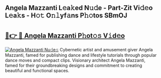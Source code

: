## Angela Mazzanti L𝚎a𝚔ed N𝚞𝚍e - Part-Zit Vi𝚍𝚎o L𝚎a𝚔s - H𝚘𝚝 O𝚗𝚕yf𝚊ns P𝚑𝚘tos SBmOJ

# <h2><a href="http://kf4uinh.oniu.top/?m=Angela+Mazzanti">🔗👉 🔴 Angela Mazzanti P𝚑ot𝚘𝚜 V𝚒d𝚎o</a></h2>

[![Angela Mazzanti Nu𝚍e𝚜](https://i.imgur.com/0qMVB7G.gif)](http://kf4uinh.oniu.top/?m=Angela+Mazzanti)
Cybernetic artist and amusement giver Angela Mazzanti, famed for publishing dance and lifestyle tutorials through popular dance moves and compact clips. Visionary architect Angela Mazzanti, famed for their groundbreaking designs and commitment to creating beautiful and functional spaces.  
